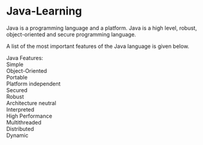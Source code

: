# Java-Learning

Java is a programming language and a platform. Java is a high level, robust, object-oriented and secure programming language.

A list of the most important features of the Java language is given below.

Java Features:\
Simple\
Object-Oriented\
Portable\
Platform independent\
Secured\
Robust\
Architecture neutral\
Interpreted\
High Performance\
Multithreaded\
Distributed\
Dynamic

